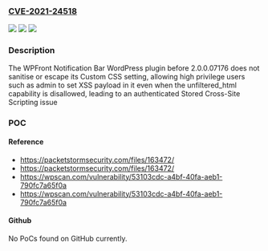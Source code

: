 ### [CVE-2021-24518](https://cve.mitre.org/cgi-bin/cvename.cgi?name=CVE-2021-24518)
![](https://img.shields.io/static/v1?label=Product&message=WPFront%20Notification%20Bar&color=blue)
![](https://img.shields.io/static/v1?label=Version&message=2.0.0.07176%3C%202.0.0.07176%20&color=brighgreen)
![](https://img.shields.io/static/v1?label=Vulnerability&message=CWE-79%20Cross-site%20Scripting%20(XSS)&color=brighgreen)

### Description

The WPFront Notification Bar WordPress plugin before 2.0.0.07176 does not sanitise or escape its Custom CSS setting, allowing high privilege users such as admin to set XSS payload in it even when the unfiltered_html capability is disallowed, leading to an authenticated Stored Cross-Site Scripting issue

### POC

#### Reference
- https://packetstormsecurity.com/files/163472/
- https://packetstormsecurity.com/files/163472/
- https://wpscan.com/vulnerability/53103cdc-a4bf-40fa-aeb1-790fc7a65f0a
- https://wpscan.com/vulnerability/53103cdc-a4bf-40fa-aeb1-790fc7a65f0a

#### Github
No PoCs found on GitHub currently.

